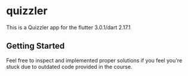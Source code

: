 # quizzler

This is a Quizzler app for the flutter 3.0.1/dart 2.17.1

## Getting Started

Feel free to inspect and implemented proper solutions if you feel you're stuck due to outdated code provided in the course.

